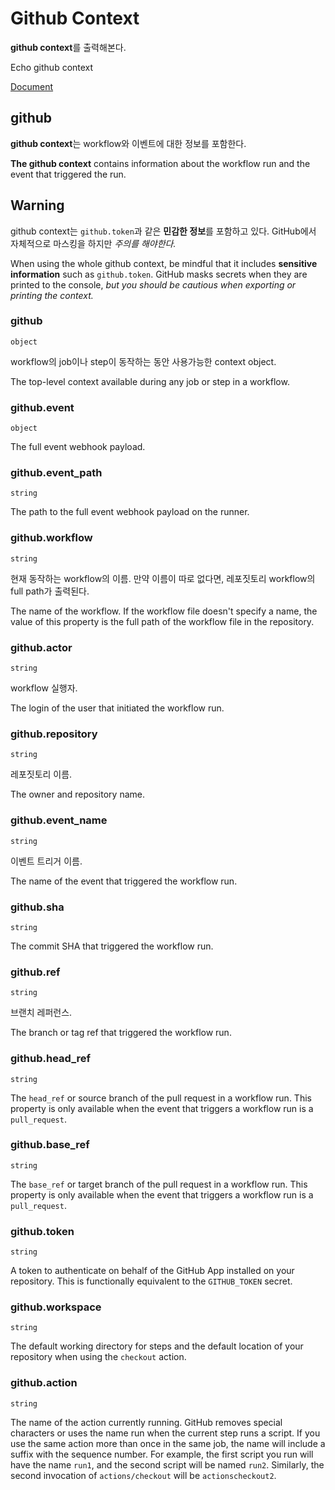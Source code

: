 # Github Context

**github context**를 출력해본다.

Echo github context

[Document](https://help.github.com/en/actions/automating-your-workflow-with-github-actions/contexts-and-expression-syntax-for-github-actions#github-context)

## github 

**github context**는 workflow와 이벤트에 대한 정보를 포함한다.

**The github context** contains information about the workflow run and the event that triggered the run.

## Warning 

github context는 `github.token`과 같은 **민감한 정보**를 포함하고 있다.
GitHub에서 자체적으로 마스킹을 하지만 _주의를 해야한다._

When using the whole github context, be mindful that it includes **sensitive information** such as `github.token`. 
GitHub masks secrets when they are printed to the console, 
_but you should be cautious when exporting or printing the context._

### github

`object`

workflow의 job이나 step이 동작하는 동안 사용가능한 context object.

The top-level context available during any job or step in a workflow.

### github.event

`object`

The full event webhook payload.

### github.event_path

`string`

The path to the full event webhook payload on the runner.

### github.workflow

`string`

현재 동작하는 workflow의 이름. 만약 이름이 따로 없다면, 레포짓토리 workflow의 full path가 출력된다.

The name of the workflow. If the workflow file doesn't specify a name, the value of this property is the full path of the workflow file in the repository.

### github.actor

`string`

workflow 실행자.

The login of the user that initiated the workflow run.

### github.repository

`string`

레포짓토리 이름.

The owner and repository name. 

### github.event_name

`string`

이벤트 트리거 이름.

The name of the event that triggered the workflow run.

### github.sha

`string`

The commit SHA that triggered the workflow run.

### github.ref

`string`

브랜치 레퍼런스.

The branch or tag ref that triggered the workflow run.

### github.head_ref

`string`

The `head_ref` or source branch of the pull request in a workflow run. This property is only available when the event that triggers a workflow run is a `pull_request`.

### github.base_ref

`string`

The `base_ref` or target branch of the pull request in a workflow run. This property is only available when the event that triggers a workflow run is a `pull_request`.

### github.token

`string`

A token to authenticate on behalf of the GitHub App installed on your repository. This is functionally equivalent to the `GITHUB_TOKEN` secret.

### github.workspace

`string`

The default working directory for steps and the default location of your repository when using the `checkout` action.

### github.action

`string`

The name of the action currently running. GitHub removes special characters or uses the name run when the current step runs a script. If you use the same action more than once in the same job, the name will include a suffix with the sequence number. For example, the first script you run will have the name `run1`, and the second script will be named `run2`. Similarly, the second invocation of `actions/checkout` will be `actionscheckout2`.
